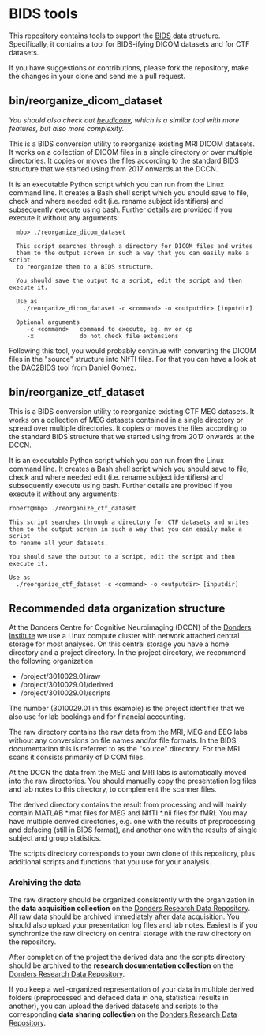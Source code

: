 # BIDS tools

This repository contains tools to support the [BIDS](http://bids.neuroimaging.io/) data structure. Specifically, it contains a tool for BIDS-ifying DICOM datasets and for CTF datasets. 

If you have suggestions or contributions, please fork the repository, make the changes in your clone and send me a pull request.

## bin/reorganize_dicom_dataset

*You should also check out [heudiconv](https://github.com/nipy/heudiconv), which is a similar tool with more features, but also more complexity.*

This is a BIDS conversion utility to reorganize existing MRI DICOM datasets. It works on a collection of DICOM files in a single directory or over multiple directories. It copies or moves the files according to the standard BIDS structure that we started using from 2017 onwards at the DCCN.

It is an executable Python script which you can run from the Linux command line. It creates a Bash shell script which you should save to file, check and where needed edit (i.e. rename subject identifiers) and subsequently execute using bash. Further details are provided if you execute it without any arguments:

```
  mbp> ./reorganize_dicom_dataset

  This script searches through a directory for DICOM files and writes
  them to the output screen in such a way that you can easily make a script
  to reorganize them to a BIDS structure.

  You should save the output to a script, edit the script and then execute it.

  Use as
    ./reorganize_dicom_dataset -c <command> -o <outputdir> [inputdir]

  Optional arguments
     -c <command>   command to execute, eg. mv or cp
     -x             do not check file extensions
```

Following this tool, you would probably continue with converting the DICOM files in the "source" structure into NIfTI files. For that you can have a look at the [DAC2BIDS](https://github.com/dangom/dac2bids) tool from Daniel Gomez. 

## bin/reorganize_ctf_dataset

This is a BIDS conversion utility to reorganize existing CTF MEG datasets. It works on a collection of MEG datasets contained in a single directory or spread over multiple directories. It copies or moves the files according to the standard BIDS structure that we started using from 2017 onwards at the DCCN.

It is an executable Python script which you can run from the Linux command line. It creates a Bash shell script which you should save to file, check and where needed edit (i.e. rename subject identifiers) and subsequently execute using bash. Further details are provided if you execute it without any arguments:

```
robert@mbp> ./reorganize_ctf_dataset

This script searches through a directory for CTF datasets and writes
them to the output screen in such a way that you can easily make a script
to rename all your datasets.

You should save the output to a script, edit the script and then execute it.

Use as
  ./reorganize_ctf_dataset -c <command> -o <outputdir> [inputdir]
  ```

## Recommended data organization structure

At the Donders Centre for Cognitive Neuroimaging (DCCN) of the [Donders Institute](http://www.ru.nl/donders) we use a Linux compute cluster with network attached central storage for most analyses. On this central storage you have a home directory and a project directory. In the project directory, we recommend the following organization

  - /project/3010029.01/raw
  - /project/3010029.01/derived
  - /project/3010029.01/scripts

The number (3010029.01 in this example) is the project identifier that we also use for lab bookings and for financial accounting.

The raw directory contains the raw data from the MRI, MEG and EEG labs without any conversions on file names and/or file formats. In the BIDS documentation this is referred to as the "source" directory. For the MRI scans it consists primarily of DICOM files.

At the DCCN the data from the MEG and MRI labs is automatically moved into the raw directories. You should manually copy the presentation log files and lab notes to this directory, to complement the scanner files.

The derived directory contains the result from processing and will mainly contain MATLAB \*.mat files for MEG and NIfTI \*.nii files for fMRI. You may have multiple derived directories, e.g. one with the results of preprocessing and defacing (still in BIDS format), and another one with  the results of single subject and group statistics.

The scripts directory corresponds to your own clone of this repository, plus additional scripts and functions that you use for your analysis.

### Archiving the data

The raw directory should be organized consistently with the organization in the **data acquisition collection** on the [Donders Research Data Repository](http://data.donders.ru.nl). All raw data should be archived immediately after data acquisition. You should also upload your presentation log files and lab notes. Easiest is if you synchronize the raw directory on central storage with the raw directory on the repository.

After completion of the project the derived data and the scripts directory should be archived to the **research documentation collection** on the [Donders Research Data Repository](http://data.donders.ru.nl).

If you keep a well-organized representation of your data in multiple derived folders (preprocessed and defaced data in one, statistical results in another), you can upload the derived datasets and scripts to the corresponding **data sharing collection** on the [Donders Research Data Repository](http://data.donders.ru.nl).
